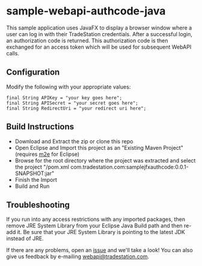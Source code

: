 # sample-webapi-authcode-java

This sample application uses JavaFX to display a browser window where a user can log in with their TradeStation credentials. After a successful login, an authorization code is returned. This authorization code is then exchanged for an access token which will be used for subsequent WebAPI calls.

## Configuration
Modify the following with your appropriate values:

    final String APIKey = "your key goes here";
    final String APISecret = "your secret goes here";
    final String RedirectUri = "your redirect uri here";
    
## Build Instructions
* Download and Extract the zip or clone this repo
* Open Eclipse and Import this project as an "Existing Maven Project" (requires [m2e](http://www.eclipse.org/m2e/) for Eclipse)
* Browse for the root directory where the project was extracted and select the project "/pom.xml com.tradestation.com:samplejfxauthcode:0.0.1-SNAPSHOT:jar"
* Finish the Import
* Build and Run

## Troubleshooting
If you run into any access restrictions with any imported packages, then remove JRE System Library from your Eclipse Java Build path and then re-add it. Be sure that your JRE System Library is pointing to the latest JDK instead of JRE. 

If there are any problems, open an [issue](sample-webapi-authcode-java/issues) and we'll take a look! You can also give us feedback by e-mailing webapi@tradestation.com.
